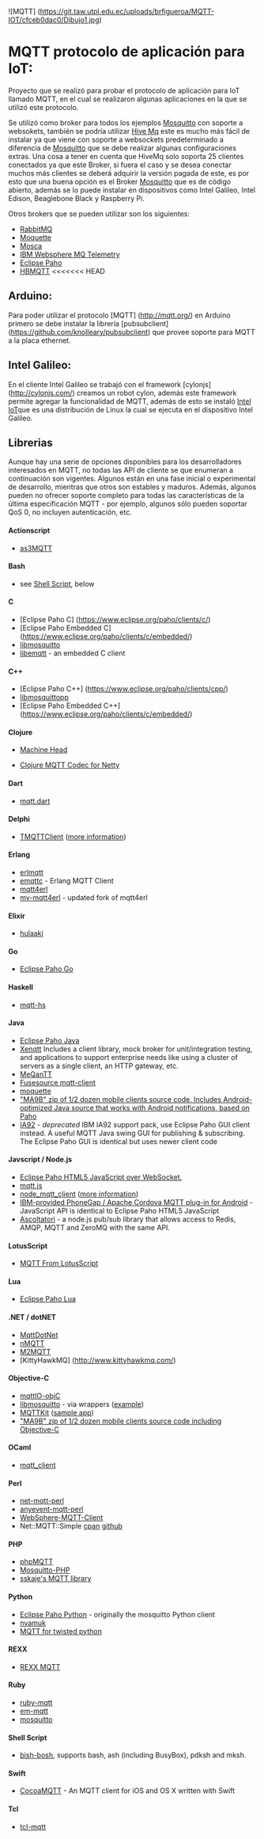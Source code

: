 ![MQTT] (https://git.taw.utpl.edu.ec/uploads/brfigueroa/MQTT-IOT/cfceb0dac0/Dibujo1.jpg)

# MQTT protocolo de aplicación para IoT:
Proyecto que se realizó para probar el protocolo de aplicación para IoT llamado MQTT, en el cual se realizaron algunas aplicaciones en la que se utilizó este protocolo.

Se utilizó como broker para todos los ejemplos [Mosquitto](http://mosquitto.org) con soporte a websokets, también se podría utilizar [Hive Mq](http://www.hivemq.com/) este es mucho más fácil de instalar ya que viene con soporte a websockets predeterminado a diferencia de [Mosquitto](http://mosquitto.org) que se debe realizar algunas configuraciones extras.
Una cosa a tener en cuenta que HiveMq solo soporta 25 clientes conectados ya que este Broker, si fuera el caso y se desea conectar muchos más clientes se deberá adquirir la versión pagada de este, es por esto que una buena opción es el Broker [Mosquitto](http://mosquitto.org) que es  de código abierto, además se lo puede instalar en dispositivos como Intel Galileo, Intel Edison, Beaglebone Black y Raspberry Pi.

Otros brokers que se pueden utilizar son los siguientes:
* [RabbitMQ]( http://rabbitmq.com/)
* [Moquette]( http://code.google.com/p/moquette-mqtt/)
* [Mosca](https://github.com/mcollina/mosca)
* [IBM Websphere MQ Telemetry](http://www-01.ibm.com/software/integration/wmqfamily/telemetry/)
* [Eclipse Paho](http://www.eclipse.org/paho/)
* [HBMQTT](http://community.beerfactory.org/wiki/bin/view/HBMQTT/)
<<<<<<< HEAD

## Arduino:
Para poder utilizar el protocolo [MQTT] (http://mqtt.org/) en Arduino primero se debe instalar la librería [pubsubclient] (https://github.com/knolleary/pubsubclient) que provee soporte para MQTT a la placa ethernet. 

## Intel Galileo:
En el cliente Intel Galileo se trabajó con el framework [cylonjs] (http://cylonjs.com/) creamos un robot cylon, además este framework permite agregar la funcionalidad de MQTT, además de esto se instaló [Intel IoT](https://software.intel.com/es-es/iot/library/galileo-getting-started)que es una distribución de Linux la cual se ejecuta en el dispositivo Intel Galileo. 

## Librerias
Aunque hay una serie de opciones disponibles para los desarrolladores interesados en MQTT, no todas las API de cliente se que enumeran a continuación son vigentes. Algunos están en una fase inicial o experimental de desarrollo, mientras que otros son estables y maduros. Además, algunos pueden no ofrecer soporte completo para todas las características de la última especificación MQTT - por ejemplo, algunos sólo pueden soportar QoS 0, no incluyen autenticación, etc.

#### Actionscript
*  [as3MQTT](https://github.com/yangboz/as3MQTT)

#### Bash
* see [Shell Script](#shell-script), below

#### C
*  [Eclipse Paho C] (https://www.eclipse.org/paho/clients/c/)
*  [Eclipse Paho Embedded C] (https://www.eclipse.org/paho/clients/c/embedded/)
*  [libmosquitto](http://mosquitto.org)
*  [libemqtt](https://github.com/menudoproblema/libemqtt) - an embedded C client

#### C++
*  [Eclipse Paho C++] (https://www.eclipse.org/paho/clients/cpp/)
*  [libmosquittopp](http://mosquitto.org)
*  [Eclipse Paho Embedded C++] (https://www.eclipse.org/paho/clients/c/embedded/)

#### Clojure
*  [Machine Head](http://clojuremqtt.info)

*  [Clojure MQTT Codec for Netty](https://github.com/xively/clj-mqtt/)

#### Dart
*  [mqtt.dart](http://pub.dartlang.org/packages/mqtt)

#### Delphi
*  [TMQTTClient](http://jamiei.com/code/TMQTTClient.zip) ([more information](http://jamiei.com/blog/code/mqtt-client-library-for-delphi/))

#### Erlang
*  [erlmqtt](https://github.com/squaremo/erlmqtt)
*  [emqttc](https://github.com/emqtt/emqttc) - Erlang MQTT Client
*  [mqtt4erl](http://code.google.com/p/mqtt4erl/)
*  [my-mqtt4erl](http://code.google.com/p/my-mqtt4erl/) - updated fork of mqtt4erl

#### Elixir
*  [hulaaki](https://github.com/suvash/hulaaki)

#### Go
*  [Eclipse Paho Go](http://git.eclipse.org/c/paho/org.eclipse.paho.mqtt.golang.git/)

#### Haskell
* [mqtt-hs](http://hackage.haskell.org/package/mqtt-hs)

#### Java
*  [Eclipse Paho Java](http://git.eclipse.org/c/paho/org.eclipse.paho.mqtt.java.git/)
*  [Xenqtt](http://xenqtt.sf.net) Includes a client library, mock broker for unit/integration testing, and applications to support enterprise needs like using a cluster of servers as a single client, an HTTP gateway, etc.
*  [MeQanTT](https://github.com/AlbinTheander/MeQanTT)
*  [Fusesource mqtt-client](https://github.com/fusesource/mqtt-client)
*  [moquette](http://code.google.com/p/moquette-mqtt/)
*  [ "MA9B" zip of 1/2 dozen mobile clients source code. Includes Android-optimized Java source that works with Android notifications, based on Paho](http://www-933.ibm.com/support/fixcentral/swg/selectFix?product=ibm%2FWebSphere%2FWebSphere+MQ&fixids=1.0.0.1-WS-MQCP-MA9B&source=dbluesearch&function=fixId&parent=ibm/WebSphere )
*  [IA92](http://www-01.ibm.com/support/docview.wss?rs=171&uid=swg24006006&loc=en_US&cs=utf-8&lang=en) - *deprecated* IBM IA92 support pack, use Eclipse Paho GUI client instead. A useful MQTT Java swing GUI for publishing & subscribing. The Eclipse Paho GUI is identical but uses newer client code

#### Javscript / Node.js
*  [Eclipse Paho HTML5 JavaScript over WebSocket.](http://git.eclipse.org/c/paho/org.eclipse.paho.mqtt.javascript.git/)
*  [mqtt.js](https://github.com/adamvr/MQTT.js)
*  [node_mqtt_client](https://github.com/yilun/node_mqtt_client) ([more information](http://ceit.uq.edu.au/content/simple-mqtt-cient-nodejs))
*  [IBM-provided PhoneGap / Apache Cordova MQTT plug-in for Android](http://www-01.ibm.com/support/docview.wss?rs=171&uid=swg24033580&loc=en_US&cs=utf-8&lang=en) - JavaScript API is identical to Eclipse Paho HTML5 JavaScript
*  [Ascoltatori](https://github.com/mcollina/ascoltatori) - a node.js pub/sub library that allows access to Redis, AMQP, MQTT and ZeroMQ with the same API.

#### LotusScript
*  [MQTT From LotusScript](https://tingenek.wordpress.com/2011/11/30/mqtt-with-lotus-notes/)

#### Lua
*  [Eclipse Paho Lua](http://git.eclipse.org/c/paho/org.eclipse.paho.mqtt.lua.git/)

#### .NET / dotNET
*  [MqttDotNet](http://sourceforge.net/projects/mqttdotnet/)
*  [nMQTT](https://github.com/markallanson/nmqtt)
*  [M2MQTT](https://m2mqtt.codeplex.com/)
*  [KittyHawkMQ] (http://www.kittyhawkmq.com/)

#### Objective-C
*  [mqttIO-objC](https://github.com/m2mIO/mqttIO-objC)
*  [libmosquitto](https://mosquitto.org) - via wrappers ([example](https///github.com/njh/marquette))
*  [MQTTKit](https://github.com/jmesnil/MQTTKit) ([sample app](https///github.com/jmesnil/MQTTExample))
*  ["MA9B" zip of 1/2 dozen mobile clients source code including Objective-C](http://www-933.ibm.com/support/fixcentral/swg/selectFix?product=ibm%2FWebSphere%2FWebSphere+MQ&fixids=1.0.0.1-WS-MQCP-MA9B&source=dbluesearch&function=fixId&parent=ibm/WebSphere)

#### OCaml
* [mqtt_client](https://github.com/philtomson/mqtt_client)

#### Perl
*  [net-mqtt-perl](https://github.com/beanz/net-mqtt-perl)
*  [anyevent-mqtt-perl](https://github.com/beanz/anyevent-mqtt-perl)
*  [WebSphere-MQTT-Client](http://search.cpan.org/dist/WebSphere-MQTT-Client/)
*  Net::MQTT::Simple [cpan](https://metacpan.org/pod/Net::MQTT::Simple) [github](https://github.com/Juerd/Net-MQTT-Simple)

#### PHP
*  [phpMQTT](http://github.com/bluerhinos/phpMQTT)
*  [Mosquitto-PHP](https://github.com/mgdm/Mosquitto-PHP)
*  [sskaje's MQTT library](http://github.com/sskaje/mqtt)

#### Python
*  [Eclipse Paho Python](http://git.eclipse.org/c/paho/org.eclipse.paho.mqtt.python.git/) - originally the mosquitto Python client
*  [nyamuk](https://github.com/iwanbk/nyamuk)
*  [MQTT for twisted python](https://github.com/adamvr/MQTT-For-Twisted-Python)

#### REXX
*  [REXX MQTT](https://github.com/DougieLawson/REXX_MQTT)

#### Ruby
*  [ruby-mqtt](https://github.com/njh/ruby-mqtt)
*  [em-mqtt](https://rubygems.org/gems/em-mqtt)
*  [mosquitto](https://github.com/xively/mosquitto)

#### Shell Script
*  [bish-bosh](https://github.com/raphaelcohn/bish-bosh), supports bash, ash (including BusyBox), pdksh and mksh.

#### Swift
* [CocoaMQTT](https://github.com/emqtt/CocoaMQTT) - An MQTT client for iOS and OS X written with Swift

#### Tcl
*  [tcl-mqtt](https://github.com/Tingenek/tcl-mqtt)
